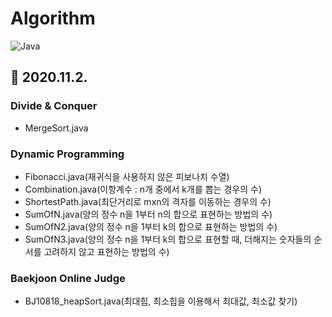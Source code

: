 # Algorithm
![Java](https://img.shields.io/badge/Java-orange?logo=Java)

## 📅 2020.11.2.
### Divide & Conquer
- MergeSort.java
### Dynamic Programming
- Fibonacci.java(재귀식을 사용하지 않은 피보나치 수열)
- Combination.java(이항계수 : n개 중에서 k개를 뽑는 경우의 수)
- ShortestPath.java(최단거리로 mxn의 격자를 이동하는 경우의 수)
- SumOfN.java(양의 정수 n을 1부터 n의 합으로 표현하는 방법의 수)
- SumOfN2.java(양의 정수 n을 1부터 k의 합으로 표현하는 방법의 수)
- SumOfN3.java(양의 정수 n을 1부터 k의 합으로 표현할 때, 더해지는 숫자들의 순서를 고려하지 않고 표현하는 방법의 수)
### Baekjoon Online Judge
- BJ10818_heapSort.java(최대힙, 최소힙을 이용해서 최대값, 최소값 찾기)